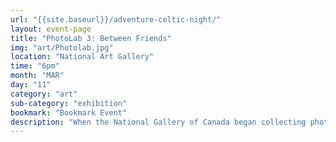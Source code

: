 ```yaml
---
url: "{{site.baseurl}}/adventure-celtic-night/"
layout: event-page
title: "PhotoLab 3: Between Friends"
img: "art/Photolab.jpg"
location: "National Art Gallery"
time: "6pm"
month: "MAR"
day: "11"
category: "art"
sub-category: "exhibition"
bookmark: "Bookmark Event"
description: "When the National Gallery of Canada began collecting photography in 1967, few museums viewed the medium as fine art. Thanks to the passion and dedication of early supporters, a comprehensive collection has taken shape over the past fifty years. This exhibition celebrates the collection’s diversity, juxtaposing works made more than a century apart and creating new synergies, while also reflecting upon the human impulse to capture the seen and unseen worlds."
---
```

